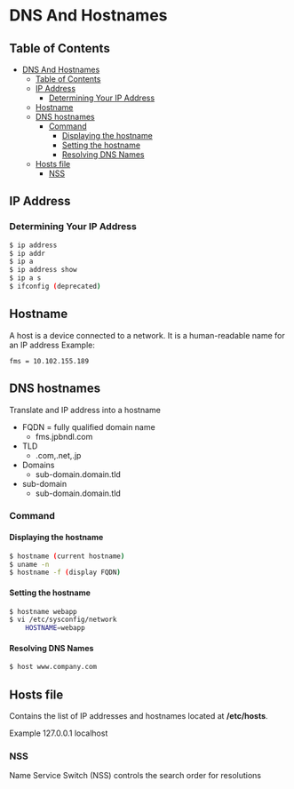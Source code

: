 # DNS And Hostnames

## Table of Contents
- [DNS And Hostnames](#dns-and-hostnames)
  - [Table of Contents](#table-of-contents)
  - [IP Address](#ip-address)
    - [Determining Your IP Address](#determining-your-ip-address)
  - [Hostname](#hostname)
  - [DNS hostnames](#dns-hostnames)
    - [Command](#command)
      - [Displaying the hostname](#displaying-the-hostname)
      - [Setting the hostname](#setting-the-hostname)
      - [Resolving DNS Names](#resolving-dns-names)
  - [Hosts file](#hosts-file)
    - [NSS](#nss)

## IP Address

### Determining Your IP Address
```bash
$ ip address
$ ip addr
$ ip a
$ ip address show
$ ip a s
$ ifconfig (deprecated)
```

## Hostname
A host is a device connected to a network. It is a human-readable name for an IP address
Example:
```
fms = 10.102.155.189
```

## DNS hostnames
Translate and IP address into a hostname

- FQDN = fully qualified domain name
  - fms.jpbndl.com
- TLD
  - .com,.net,.jp
- Domains
  - sub-domain.domain.tld
- sub-domain
  - sub-domain.domain.tld

### Command
#### Displaying the hostname
```bash
$ hostname (current hostname)
$ uname -n 
$ hostname -f (display FQDN)
```

#### Setting the hostname
```bash
$ hostname webapp
$ vi /etc/sysconfig/network 
    HOSTNAME=webapp
```

#### Resolving DNS Names
```bash
$ host www.company.com
```

## Hosts file
Contains the list of IP addresses and hostnames located at **/etc/hosts**.

Example 
127.0.0.1 localhost

### NSS
Name Service Switch (NSS) controls the search order for resolutions

